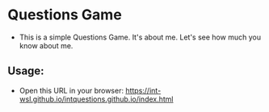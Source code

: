 # Questions Game
- This is a simple Questions Game. It's about me. Let's see how much you know about me.


## Usage:

- Open this URL in your browser: https://int-wsl.github.io/intquestions.github.io/index.html

